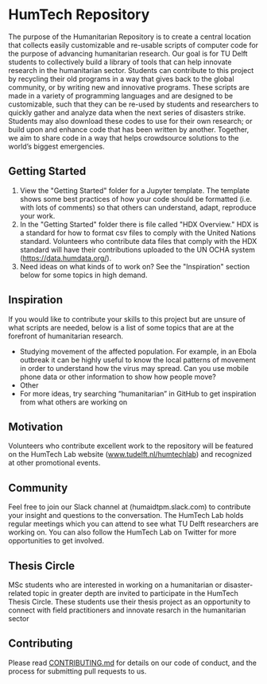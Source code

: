 # HumTech Repository

The purpose of the Humanitarian Repository is to create a central location that collects easily customizable and re-usable scripts of computer code for the purpose of advancing humanitarian research. Our goal is for TU Delft students to collectively build a library of tools that can help innovate research in the humanitarian sector. Students can contribute to this project by recycling their old programs in a way that gives back to the global community, or by writing new and innovative programs. These scripts are made in a variety of programming languages and are designed to be customizable, such that they can be re-used by students and researchers to quickly gather and analyze data when the next series of disasters strike. Students may also download these codes to use for their own research; or build upon and enhance code that has been written by another. Together, we aim to share code in a way that helps crowdsource solutions to the world’s biggest emergencies. 

## Getting Started

1. View the "Getting Started" folder for a Jupyter template. The template shows some best practices of how your code should be formatted (i.e. with lots of comments) so that others can understand, adapt, reproduce your work. 
2. In the "Getting Started" folder there is file called "HDX Overview." HDX is a standard for how to format csv files to comply with the United Nations standard. Volunteers who contribute data files that comply with the HDX standard will have their contributions uploaded to the UN OCHA system (https://data.humdata.org/). 
3. Need ideas on what kinds of to work on? See the "Inspiration" section below for some topics in high demand.

## Inspiration

If you would like to contribute your skills to this project but are unsure of what scripts are needed, below is a list of some topics that are at the forefront of humanitarian research. 
* Studying movement of the affected population. For example, in an Ebola outbreak it can be highly useful to know the local patterns of movement in order to understand how the virus may spread. Can you use mobile phone data or other information to show how people move?
* Other
* For more ideas, try searching “humanitarian” in GitHub to get inspiration from what others are working on

## Motivation

Volunteers who contribute excellent work to the repository will be featured on the HumTech Lab website (www.tudelft.nl/humtechlab) and recognized at other promotional events. 

## Community

Feel free to join our Slack channel at (humaidtpm.slack.com) to contribute your insight and questions to the conversation. The HumTech Lab holds regular meetings which you can attend to see what TU Delft researchers are working on. You can also follow the HumTech Lab on Twitter for more opportunities to get involved. 


## Thesis Circle 

MSc students who are interested in working on a humanitarian or disaster-related topic in greater depth are invited to participate in the HumTech Thesis Circle. These students use their thesis project as an opportunity to connect with field practitioners and innovate resarch in the humanitarian sector

## Contributing

Please read [CONTRIBUTING.md](https://gist.github.com/PurpleBooth/b24679402957c63ec426) for details on our code of conduct, and the process for submitting pull requests to us.




